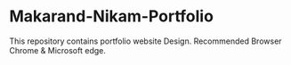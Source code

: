 # Makarand-Nikam-Portfolio
This repository contains portfolio website Design.
Recommended Browser 
Chrome & Microsoft edge.


